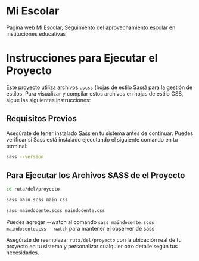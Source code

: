 # Mi Escolar
Pagina web Mi Escolar, Seguimiento del aprovechamiento escolar en instituciones educativas

# Instrucciones para Ejecutar el Proyecto

Este proyecto utiliza archivos `.scss` (hojas de estilo Sass) para la gestión de estilos. Para visualizar y compilar estos archivos en hojas de estilo CSS, sigue las siguientes instrucciones:

## Requisitos Previos

Asegúrate de tener instalado [Sass](https://sass-lang.com/install) en tu sistema antes de continuar. Puedes verificar si Sass está instalado ejecutando el siguiente comando en tu terminal:

```bash
sass --version
```
## Para Ejecutar los Archivos SASS de el Proyecto
```bash
cd ruta/del/proyecto
```
```bash
sass main.scss main.css
```
```bash
sass maindocente.scss maindocente.css
```

Puedes agregar --watch al comando `sass maindocente.scss maindocente.css --watch` para mantener el observer de sass

Asegúrate de reemplazar `ruta/del/proyecto` con la ubicación real de tu proyecto en tu sistema y personalizar cualquier otro detalle según tus necesidades.


